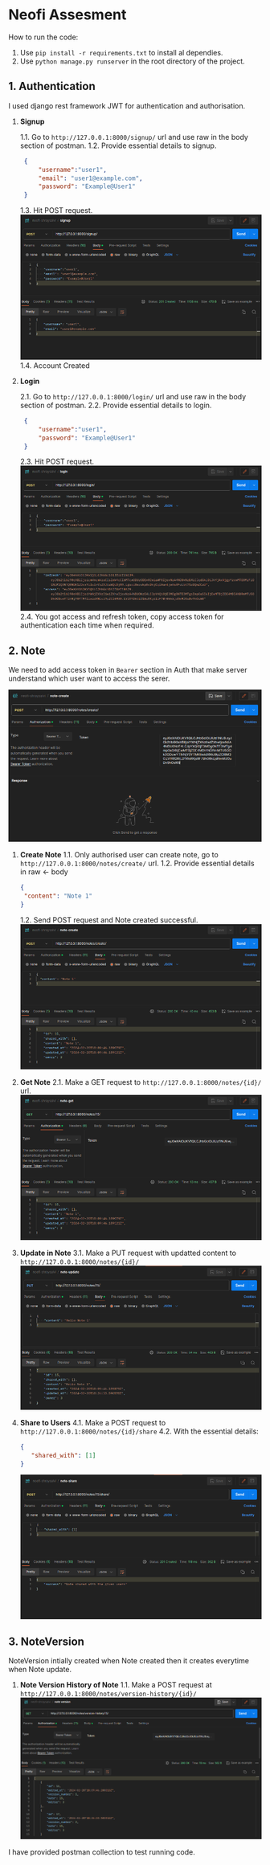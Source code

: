 # Neofi Assesment

How to run the code:

1. Use `pip install -r requirements.txt` to install al dependies.
2. Use `python manage.py runserver` in the root directory of the project.

## 1. Authentication

I used django rest framework JWT for authentication and authorisation.

1. **Signup**
   
   1.1. Go to `http://127.0.0.1:8000/signup/` url and use raw in the body section of postman.
   1.2. Provide essential details to signup.
   ```json
    {
        "username":"user1",
        "email": "user1@example.com",
        "password": "Example@User1"
    }
   ```
   1.3. Hit POST request.
    ![SignUp](screenshot/01.png)
   1.4. Account Created

2. **Login**

   2.1. Go to `http://127.0.0.1:8000/login/` url and use raw in the body section of postman.
   2.2. Provide essential details to login.
   ```json
    {
        "username":"user1",
        "password": "Example@User1"
    }
   ```
   2.3. Hit POST request.
    ![Login](screenshot/02.png)
   2.4. You got access and refresh token, copy access token for authentication each time when required.

## 2. Note

We need to add access token in `Bearer` section in Auth that make server understand which user want to access the serer.

![Auth](screenshot/03.png)

1. **Create Note**
   1.1. Only authorised user can create note, go to `http://127.0.0.1:8000/notes/create/` url.
   1.2. Provide essential details in raw <- body
   ```json
   {
    "content": "Note 1"
   }
   ```
   1.2. Send POST request and Note created successful.
   ![Create Note](screenshot/04.png)

2. **Get Note**
   2.1. Make a GET request to `http://127.0.0.1:8000/notes/{id}/` url.
   ![Get Note](screenshot/05.png)

3. **Update in Note**
   3.1. Make a PUT request with updatted content to `http://127.0.0.1:8000/notes/{id}/`
   ![Update Note](screenshot/06.png)

4. **Share to Users**
   4.1. Make a POST request to `http://127.0.0.1:8000/notes/{id}/share`
   4.2. With the essential details:
   ```json
   {
      "shared_with": [1]
   }
   ```
   ![Share Note](screenshot/07.png)

## 3. NoteVersion
NoteVersion intially created when Note created then it creates everytime when Note update.

1. **Note Version History of Note**
   1.1. Make a POST request at `http://127.0.0.1:8000/notes/version-history/{id}/`
   ![Version History of Note](screenshot/08.png)

I have provided postman collection to test running code.